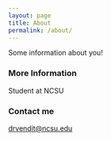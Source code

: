 ```yaml
---
layout: page
title: About
permalink: /about/
---
```


Some information about you!

### More Information
Student at NCSU 

### Contact me

[drvendit@ncsu.edu](mailto:drvendit@ncsu.edu)

